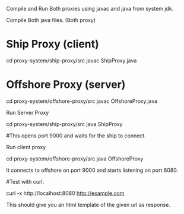 Compile and Run Both proxies using javac and java from system jdk.

Compile Both java files. (Both proxy)

# Ship Proxy (client)
cd proxy-system/ship-proxy/src
javac ShipProxy.java

# Offshore Proxy (server)
cd proxy-system/offshore-proxy/src
javac OffshoreProxy.java

Run Server Proxy

cd proxy-system/ship-proxy/src
java ShipProxy

#This opens port 9000 and waits for the ship to connect.

Run client proxy

cd proxy-system/offshore-proxy/src
java OffshoreProxy

It connects to offshore on port 9000 and starts listening on port 8080.

#Test with curl.

curl -x http://localhost:8080 http://example.com

This should give you an html template of the given url as response. 


